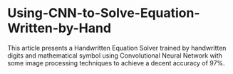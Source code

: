 # Using-CNN-to-Solve-Equation-Written-by-Hand
This article presents a Handwritten Equation Solver trained by handwritten digits and mathematical symbol using Convolutional Neural Network with some image processing techniques to achieve a decent accuracy of 97%.
